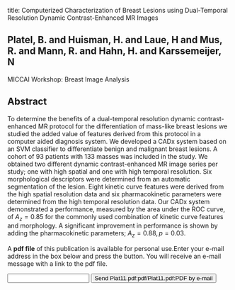 title: Computerized Characterization of Breast Lesions using Dual-Temporal Resolution Dynamic Contrast-Enhanced MR Images

## Platel, B. and Huisman, H. and Laue, H and Mus, R. and Mann, R. and Hahn, H. and Karssemeijer, N
MICCAI Workshop: Breast Image Analysis


## Abstract
To determine the benefits of a dual-temporal resolution dynamic contrast-enhanced MR protocol for the differentiation of mass-like breast lesions we studied the added value of features derived from this protocol in a computer aided diagnosis system. We developed a CADx system based on an SVM classifier to differentiate benign and malignant breast lesions. A cohort of 93 patients with 133 masses was included in the study. We obtained two different dynamic contrast-enhanced MR image series per study; one with high spatial and one with high temporal resolution. Six morphological descriptors were determined from an automatic segmentation of the lesion. Eight kinetic curve features were derived from the high spatial resolution data and six pharmacokinetic parameters were determined from the high temporal resolution data. Our CADx system demonstrated a performance, measured by the area under the ROC curve, of $A_z=0.85$ for the commonly used combination of kinetic curve features and morphology. A significant improvement in performance is shown by adding the pharmacokinetic parameters; $A_z=0.88, p=0.03$.

A <b>pdf file</b> of this publication is available for personal use.Enter your e-mail address in the box below and press the button. You will receive an e-mail message with a link to the pdf file.
<form action="sender.php">  <input type="text" name="email">  <input type="submit" value="Send Plat11.pdf:pdf/Plat11.pdf:PDF by e-mail"></form>